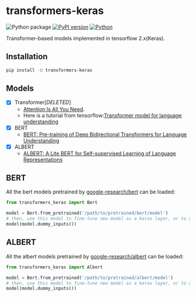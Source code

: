 # transformers-keras

![Python package](https://github.com/luozhouyang/transformers-keras/workflows/Python%20package/badge.svg)
[![PyPI version](https://badge.fury.io/py/transformers-keras.svg)](https://badge.fury.io/py/transformers-keras)
[![Python](https://img.shields.io/pypi/pyversions/transformers-keras.svg?style=plastic)](https://badge.fury.io/py/transformers-keras)

Transformer-based models implemented in tensorflow 2.x(Keras).

## Installation

```bash
pip install -U transformers-keras
```

## Models

- [x] Transformer[*DELETED*]
  * [Attention Is All You Need](https://arxiv.org/abs/1706.03762). 
  * Here is a tutorial from tensorflow:[Transformer model for language understanding](https://www.tensorflow.org/beta/tutorials/text/transformer)
- [x] BERT
  * [BERT: Pre-training of Deep Bidirectional Transformers for Language Understanding](https://arxiv.org/abs/1810.04805)
- [x] ALBERT
  * [ALBERT: A Lite BERT for Self-supervised Learning of Language Representations](https://arxiv.org/abs/1909.11942)


## BERT

All the bert models pretrained by [google-research/bert](https://github.com/google-research/bert) can be loaded: 

```python
from transformers_keras import Bert

model = Bert.from_pretrained('/path/to/pretrained/bert/model')
# then, use this model to fine-tune new model as a keras layer, or to do inference
model(model.dummy_inputs())

```


## ALBERT

All the albert models pretrained by [google-research/albert](https://github.com/google-research/albert) can be loaded: 

```python
from transformers_keras import Albert

model = Bert.from_pretrained('/path/to/pretrained/albert/model')
# then, use this model to fine-tune new model as a keras layer, or to do inference
model(model.dummy_inputs())
```


